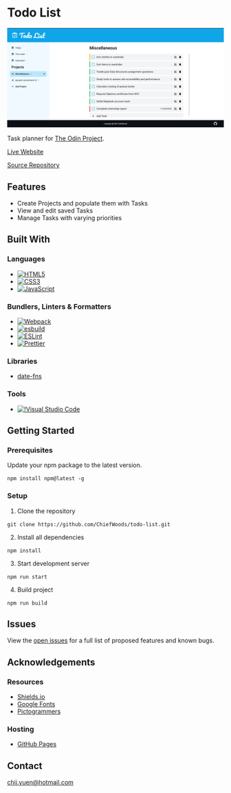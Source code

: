 # Todo List

![Screenshot](screenshot.png)

Task planner for [The Odin Project](https://www.theodinproject.com/).

[Live Website](https://chiefwoods.github.io/todo-list/)

[Source Repository](https://github.com/ChiefWoods/todo-list)

## Features

- Create Projects and populate them with Tasks
- View and edit saved Tasks
- Manage Tasks with varying priorities

## Built With

### Languages

- [![HTML5](https://img.shields.io/badge/HTML5-white?style=for-the-badge&logo=html5&logoColor=e65127)](https://html5.org/)
- [![CSS3](https://img.shields.io/badge/CSS3-white?style=for-the-badge&logo=css3&logoColor=306AF1)](https://www.w3.org/Style/CSS/Overview.en.html)
- [![JavaScript](https://img.shields.io/badge/Javascript-383936?style=for-the-badge&logo=javascript)](https://js.org/index.html)

### Bundlers, Linters & Formatters

- [![Webpack](https://img.shields.io/badge/webpack-2B3A42?style=for-the-badge&logo=webpack)](https://webpack.js.org/)
- [![esbuild](https://img.shields.io/badge/esbuild-191919?style=for-the-badge&logo=esbuild)](https://esbuild.github.io/)
- [![ESLint](https://img.shields.io/badge/eslint-4b32c3?style=for-the-badge&logo=eslint)](https://eslint.org/)
- [![Prettier](https://img.shields.io/badge/prettier-1a2b34?style=for-the-badge&logo=prettier)](https://prettier.io/)

### Libraries

- [date-fns](https://date-fns.org/)

### Tools

- [![!Visual Studio Code](https://img.shields.io/badge/Visual%20Studio%20Code-2c2c32?style=for-the-badge&logo=visual-studio-code&logoColor=007ACC)](https://code.visualstudio.com/)

## Getting Started

### Prerequisites

Update your npm package to the latest version.

```
npm install npm@latest -g
```

### Setup

1. Clone the repository

```
git clone https://github.com/ChiefWoods/todo-list.git
```

2. Install all dependencies

```
npm install
```

3. Start development server

```
npm run start
```

4. Build project

```
npm run build
```

## Issues

View the [open issues](https://github.com/ChiefWoods/todo-list/issues) for a full list of proposed features and known bugs.

## Acknowledgements

### Resources

- [Shields.io](https://shields.io/)
- [Google Fonts](https://fonts.google.com/)
- [Pictogrammers](https://pictogrammers.com/)

### Hosting

- [GitHub Pages](https://pages.github.com/)

## Contact

[chii.yuen@hotmail.com](mailto:chii.yuen@hotmail.com)
